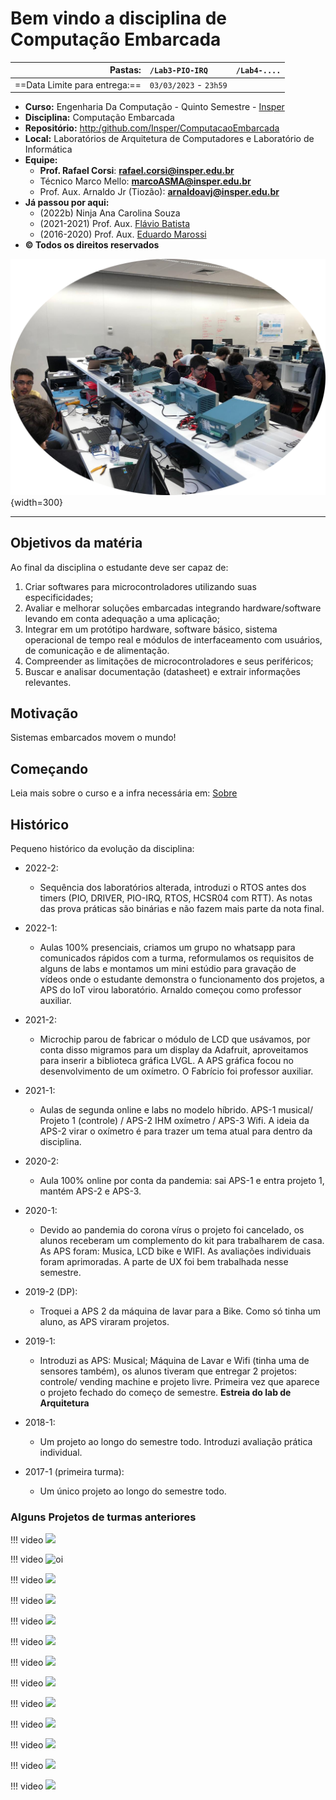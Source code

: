 # Bem vindo a disciplina de Computação Embarcada

|                       Pastas: | `/Lab3-PIO-IRQ`        | `/Lab4-....` |
|------------------------------:|:-----------------------|:-------------|
| ==Data Limite para entrega:== | `03/03/2023` - `23h59` |              |


- **Curso:** Engenharia Da Computação - Quinto Semestre - [Insper](https://www.insper.edu.br/)
- **Disciplina:** Computação Embarcada 
- **Repositório:** [http:/github.com/Insper/ComputacaoEmbarcada](http:/github.com/Insper/ComputacaoEmbarcada)
- **Local:** Laboratórios de Arquitetura de Computadores e Laboratório de Informática
- **Equipe:**
    - **Prof. Rafael Corsi**: **rafael.corsi@insper.edu.br**
    - Técnico Marco Mello: **marcoASMA@insper.edu.br**
    - Prof. Aux. Arnaldo Jr (Tiozão): **arnaldoavj@insper.edu.br**
- **Já passou por aqui:**
    - (2022b) Ninja Ana Carolina Souza 
    - (2021-2021) Prof. Aux. [Flávio Batista](https://www.linkedin.com/in/fl%C3%A1vio-batista-5846b674/)
    - (2016-2020) Prof. Aux. [Eduardo Marossi](https://www.linkedin.com/in/eduardo-marossi/)
- **© Todos os direitos reservados**

![](imgs/lab.jpeg){width=300}

------------------

## Objetivos da matéria

Ao final da disciplina o estudante deve ser capaz de:

1. Criar softwares para microcontroladores utilizando suas especificidades;
2. Avaliar e melhorar soluções embarcadas integrando hardware/software levando em conta adequação a uma aplicação;
3. Integrar em um protótipo hardware, software básico, sistema operacional de tempo real e módulos de interfaceamento com usuários, de comunicação e de alimentação.
4. Compreender as limitações de microcontroladores e seus periféricos;
5. Buscar e analisar documentação (datasheet) e extrair informações relevantes.

## Motivação

Sistemas embarcados movem o mundo!

## Começando 

Leia mais sobre o curso e a infra necessária em: [Sobre](Sobre-Curso.md)

## Histórico

Pequeno histórico da evolução da disciplina:

- 2022-2:
    - Sequência dos laboratórios alterada, introduzi o RTOS antes dos timers (PIO, DRIVER, PIO-IRQ, RTOS, HCSR04 com RTT). As notas das prova práticas são binárias e não fazem mais parte da nota final.
    
- 2022-1:
    - Aulas 100% presenciais, criamos um grupo no whatsapp para comunicados rápidos com a turma, reformulamos os requisitos de alguns de labs e montamos um mini estúdio para gravação de vídeos onde o estudante demonstra o funcionamento dos projetos, a APS do IoT virou laboratório. Arnaldo começou como professor auxiliar.

- 2021-2:
    - Microchip parou de fabricar o módulo de LCD que usávamos, por conta disso migramos para um display da Adafruit, aproveitamos para inserir a biblioteca gráfica LVGL. A APS gráfica focou no desenvolvimento de um oxímetro. O Fabrício foi professor auxiliar.

- 2021-1:
    - Aulas de segunda online e labs no modelo híbrido. APS-1 musical/ Projeto 1 (controle) / APS-2 IHM oxímetro / APS-3 Wifi. A ideia da APS-2 virar o oxímetro é para trazer um tema atual para dentro da 
    disciplina.

- 2020-2: 
    - Aula 100% online por conta da pandemia: sai APS-1 e entra projeto 1, mantém APS-2 e APS-3.
    
- 2020-1: 
    - Devido ao pandemia do corona vírus o projeto foi cancelado, os alunos receberam um complemento do kit para trabalharem de casa. As APS foram: Musica, LCD bike e WIFI. As avaliações individuais foram aprimoradas. A parte de UX foi bem trabalhada nesse semestre.
    
- 2019-2 (DP):
    - Troquei a APS 2 da máquina de lavar para a Bike. Como só tinha um aluno, as APS viraram projetos.

- 2019-1:
    - Introduzi as APS: Musical; Máquina de Lavar e Wifi (tinha uma de sensores também), os alunos tiveram que entregar 2 projetos: controle/ vending machine e projeto livre. Primeira vez que aparece o projeto fechado do começo de semestre. **Estreia do lab de Arquitetura**
    
- 2018-1:
    - Um projeto ao longo do semestre todo. Introduzi avaliação prática individual.

- 2017-1 (primeira turma):
    - Um único projeto ao longo do semestre todo.

### Alguns Projetos de turmas anteriores

!!! video
    ![](https://www.youtube.com/embed/xfCjqsRxOO0)

!!! video
    ![oi](https://youtu.be/fmUkZNA9ECc)
    
!!! video
    ![](https://youtube.com/tVuRww94FWc)

!!! video
    ![](https://youtube.com/eZfbONTxnS4)

!!! video
    ![](https://youtube.com/hSnb8Q8nyII)

!!! video
    ![](https://youtube.com/Xs_b3izY2hg)

!!! video
    ![](https://www.youtube.com/embed/xfCjqsRxOO0)

!!! video
    ![](https://www.youtube.com/embed/Rtngc9UBV-k)

!!! video
    ![](https://www.youtube.com/embed/Xk86Dx85DUg)

!!! video
    ![](https://www.youtube.com/embed/SbB6z_b_fc8)

!!! video
    ![](https://www.youtube.com/embed/3MskQc6xw5s)

!!! video
    ![](https://www.youtube.com/embed/nDGiS4ESHzE)

!!! video
    ![](https://www.youtube.com/embed/cLzB3bGji-c)
